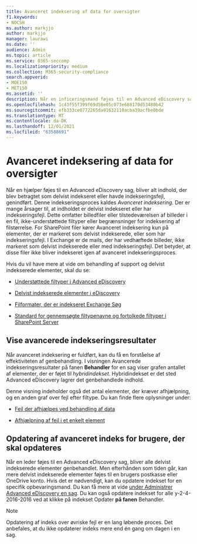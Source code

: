 ```yaml
---
title: Avanceret indeksering af data for oversigter
f1.keywords:
- NOCSH
ms.author: markjjo
author: markjjo
manager: laurawi
ms.date: ''
audience: Admin
ms.topic: article
ms.service: O365-seccomp
ms.localizationpriority: medium
ms.collection: M365-security-compliance
search.appverid:
- MOE150
- MET150
ms.assetid: ''
description: Når en inficeringsmand føjes til en Advanced eDiscovery sag, behandles alt indhold, der blev betragtet som delvist indekseret, for at gøre det fuldt søgbart.
ms.openlocfilehash: 1c43f55f399f69d58e05c073e688170d53480b42
ms.sourcegitcommit: efb333ce0772265da91632110acba39acfbe0bde
ms.translationtype: MT
ms.contentlocale: da-DK
ms.lasthandoff: 12/01/2021
ms.locfileid: "63588691"
---
```

# <a name="advanced-indexing-of-custodian-data"></a>Avanceret indeksering af data for oversigter

Når en hjælper føjes til en Advanced eDiscovery sag, bliver alt indhold, der blev betragtet som delvist indekseret eller havde indekseringsfejl, genindført. Denne indekseringsproces kaldes *Avanceret indeksering*. Der er mange årsager til, at indholdet er delvist indekseret eller har indekseringsfejl. Dette omfatter billedfiler eller tilstedeværelsen af billeder i en fil, ikke-understøttede filtyper eller begrænsninger for indeksering af filstørrelse. For SharePoint filer kører Avanceret indeksering kun på elementer, der er markeret som delvist indekserede, eller som har indekseringsfejl. I Exchange er de mails, der har vedhæftede billeder, ikke markeret som delvist indekserede eller med indekseringsfejl. Det betyder, at disse filer ikke bliver indekseret igen af avanceret indekseringsproces.

Hvis du vil have mere at vide om behandling af support og delvist indekserede elementer, skal du se:

- [Understøttede filtyper i Advanced eDiscovery](supported-filetypes-ediscovery20.md)

- [Delvist indekserede elementer i eDiscovery](partially-indexed-items-in-content-search.md)

- [Filformater, der er indekseret Exchange Søg](/exchange/file-formats-indexed-by-exchange-search-exchange-2013-help)

- [Standard for gennemsøgte filtypenavne og fortolkede filtyper i SharePoint Server](/SharePoint/technical-reference/default-crawled-file-name-extensions-and-parsed-file-types)

## <a name="viewing-advanced-indexing-results"></a>Vise avancerede indekseringsresultater

Når avanceret indeksering er fuldført, kan du få en forståelse af effektiviteten af genbehandling.  I visningen Avancerede indekseringsresultater på fanen **Behandler** for en sag viser grafen antallet af elementer, der er føjet til *hybridindekset*.  Hybridindekset er det sted Advanced eDiscovery lagrer det genbehandlede indhold.

Denne visning indeholder også det antal elementer, der kræver afhjælpning, og en anden graf over fejl efter filtype. Du kan finde flere oplysninger under:

- [Fejl der afhjælpes ved behandling af data](error-remediation-when-processing-data-in-advanced-ediscovery.md)

- [Afhjælpning af fejl i et enkelt element](single-item-error-remediation.md)

## <a name="updating-the-advanced-index-for-custodians"></a>Opdatering af avanceret indeks for brugere, der skal opdateres

Når en leder føjes til en Advanced eDiscovery sag, bliver alle delvist indekserede elementer genbehandlet. Men efterhånden som tiden går, kan mere delvist indekserede elementer føjes til en brugers postkasse eller OneDrive konto.  Hvis det er nødvendigt, kan du opdatere indekset for en specifik opbevaringsmand. Du kan få mere at vide [under Administrer Advanced eDiscovery en sag](manage-new-custodians.md#reindex-custodian-data). Du kan også opdatere indekset for alle y-2-4-2016-2016 ved at klikke på indekset Opdater **på fanen** Behandler.

> [!NOTE]
> Opdatering af indeks over øvriske fejl er en lang løbende proces. Det anbefales, at du ikke opdaterer indeks mere end én gang om dagen i en sag.
